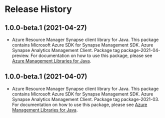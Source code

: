 # Release History

## 1.0.0-beta.1 (2021-04-27)

- Azure Resource Manager Synapse client library for Java. This package contains Microsoft Azure SDK for Synapse Management SDK. Azure Synapse Analytics Management Client. Package tag package-2021-04-preview. For documentation on how to use this package, please see [Azure Management Libraries for Java](https://aka.ms/azsdk/java/mgmt).

## 1.0.0-beta.1 (2021-04-07)

- Azure Resource Manager Synapse client library for Java. This package contains Microsoft Azure SDK for Synapse Management SDK. Azure Synapse Analytics Management Client. Package tag package-2021-03. For documentation on how to use this package, please see [Azure Management Libraries for Java](https://aka.ms/azsdk/java/mgmt).
